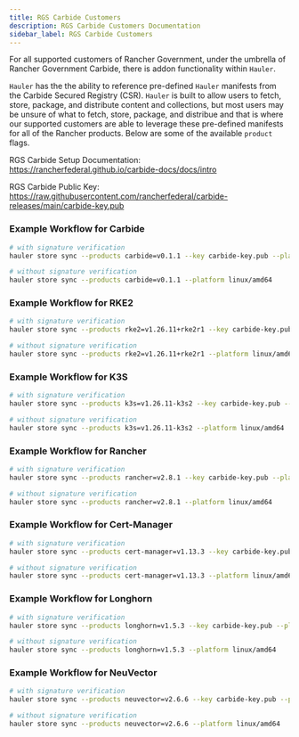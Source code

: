 ```yaml
---
title: RGS Carbide Customers
description: RGS Carbide Customers Documentation
sidebar_label: RGS Carbide Customers
---
```


For all supported customers of Rancher Government, under the umbrella of Rancher Government Carbide, there is addon functionality within `Hauler`.

`Hauler` has the the ability to reference pre-defined `Hauler` manifests from the Carbide Secured Registry (CSR). `Hauler` is built to allow users to fetch, store, package, and distribute content and collections, but most users may be unsure of what to fetch, store, package, and distribue and that is where our supported customers are able to leverage these pre-defined manifests for all of the Rancher products. Below are some of the available `product` flags.

RGS Carbide Setup Documentation: https://rancherfederal.github.io/carbide-docs/docs/intro

RGS Carbide Public Key: https://raw.githubusercontent.com/rancherfederal/carbide-releases/main/carbide-key.pub

### Example Workflow for Carbide

```bash
# with signature verification
hauler store sync --products carbide=v0.1.1 --key carbide-key.pub --platform linux/amd64

# without signature verification
hauler store sync --products carbide=v0.1.1 --platform linux/amd64
```

### Example Workflow for RKE2

```bash
# with signature verification
hauler store sync --products rke2=v1.26.11+rke2r1 --key carbide-key.pub --platform linux/amd64

# without signature verification
hauler store sync --products rke2=v1.26.11+rke2r1 --platform linux/amd64
```

### Example Workflow for K3S

```bash
# with signature verification
hauler store sync --products k3s=v1.26.11-k3s2 --key carbide-key.pub --platform linux/amd64

# without signature verification
hauler store sync --products k3s=v1.26.11-k3s2 --platform linux/amd64
```

### Example Workflow for Rancher

```bash
# with signature verification
hauler store sync --products rancher=v2.8.1 --key carbide-key.pub --platform linux/amd64

# without signature verification
hauler store sync --products rancher=v2.8.1 --platform linux/amd64
```

### Example Workflow for Cert-Manager

```bash
# with signature verification
hauler store sync --products cert-manager=v1.13.3 --key carbide-key.pub --platform linux/amd64

# without signature verification
hauler store sync --products cert-manager=v1.13.3 --platform linux/amd64
```

### Example Workflow for Longhorn

```bash
# with signature verification
hauler store sync --products longhorn=v1.5.3 --key carbide-key.pub --platform linux/amd64

# without signature verification
hauler store sync --products longhorn=v1.5.3 --platform linux/amd64
```

### Example Workflow for NeuVector

```bash
# with signature verification
hauler store sync --products neuvector=v2.6.6 --key carbide-key.pub --platform linux/amd64

# without signature verification
hauler store sync --products neuvector=v2.6.6 --platform linux/amd64
```
